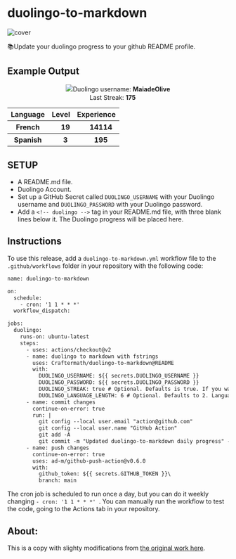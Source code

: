 # duolingo-to-markdown

![cover](cover.png)

📚Update your duolingo progress to your github README profile.

## Example Output

<!-- duolingo -->
<p align="center"><img src="https://d35aaqx5ub95lt.cloudfront.net/images/dc30aa15cf53a51f7b82e6f3b7e63c68.svg">Duolingo username: <strong> MaiadeOlive </strong> </br>Last Streak: <strong> 175</strong> <img width="20.5px" height="15.5px" src="https://d35aaqx5ub95lt.cloudfront.net/vendor/398e4298a3b39ce566050e5c041949ef.svg"></br><table align="center"><tr><th>Language</th><th>Level</th><th>Experience</th></tr><tr><th>French </th><th><span><img width="20.5px" height="15.5px" src=                "https://d35aaqx5ub95lt.cloudfront.net/vendor/b3ede3d53c932ee30d981064671c8032.svg"                ><span>19</span></span></th><th><span><img width="20.5px" height="15.5px" src=                "https://d35aaqx5ub95lt.cloudfront.net/images/profile/01ce3a817dd01842581c3d18debcbc46.svg"                ><span >14114</span></span></th></tr><tr><th>Spanish </th><th><span><img width="20.5px" height="15.5px" src=                "https://d35aaqx5ub95lt.cloudfront.net/vendor/b3ede3d53c932ee30d981064671c8032.svg"                ><span>3</span></span></th><th><span><img width="20.5px" height="15.5px" src=                "https://d35aaqx5ub95lt.cloudfront.net/images/profile/01ce3a817dd01842581c3d18debcbc46.svg"                ><span >195</span></span></th></tr></table></p> 


## SETUP
* A README.md file.
* Duolingo Account.
* Set up a GitHub Secret called  ```DUOLINGO_USERNAME``` with your Duolingo username and  ```DUOLINGO_PASSWORD``` with your Duolingo password.
* Add a ```<!-- duolingo -->``` tag in your README.md file, with three blank lines below it. The Duolingo progress will be placed here.

## Instructions


To use this release, add a ```duolingo-to-markdown.yml``` workflow file to the ```.github/workflows``` folder in your repository with the following code:

```diff
name: duolingo-to-markdown

on:
  schedule:
    - cron: '1 1 * * *'
  workflow_dispatch:

jobs:
  duolingo:
    runs-on: ubuntu-latest
    steps:
      - uses: actions/checkout@v2
      - name: duolingo to markdown with fstrings
        uses: Craftermath/duolingo-to-markdown@README
        with:
          DUOLINGO_USERNAME: ${{ secrets.DUOLINGO_USERNAME }}
          DUOLINGO_PASSWORD: ${{ secrets.DUOLINGO_PASSWORD }}
          DUOLINGO_STREAK: true # Optional. Defaults is true. If you want to include your last streak on Duolingo.
          DUOLINGO_LANGUAGE_LENGTH: 6 # Optional. Defaults to 2. Language you want to show (are sort of higher experience to lower).
      - name: commit changes
        continue-on-error: true
        run: |
          git config --local user.email "action@github.com"
          git config --local user.name "GitHub Action"
          git add -A
          git commit -m "Updated duolingo-to-markdown daily progress" -a
      - name: push changes
        continue-on-error: true
        uses: ad-m/github-push-action@v0.6.0
        with:
          github_token: ${{ secrets.GITHUB_TOKEN }}\
          branch: main
```          
The cron job is scheduled to run once a day, but you can do it weekly changing  ```- cron: '1 1 * * *' ```. You can manually run the workflow to test the code, going to the Actions tab in your repository.
          
## About:   
This is a copy with slighty modifications from [the original work here](https://github.com/diegoaichele/duolingo-to-markdown).


